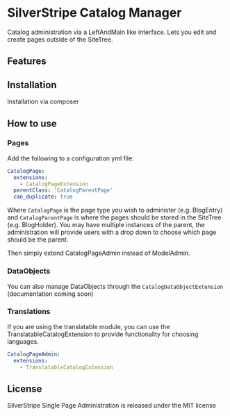 # SilverStripe Catalog Manager

Catalog administration via a LeftAndMain like interface. Lets you edit and create pages outside of the SiteTree.

## Features


## Installation

Installation via composer

## How to use

### Pages

Add the following to a configuration yml file:

```yml
CatalogPage:
  extensions:
    - CatalogPageExtension
  parentClass: 'CatalogParentPage'
  can_duplicate: true
```

Where `CatalogPage` is the page type you wish to administer (e.g. BlogEntry) and `CatalogParentPage` is where the pages
should be stored in the SiteTree (e.g. BlogHolder). You may have multiple instances of the parent, the administration
will provide users with a drop down to choose which page should be the parent.

Then simply extend CatalogPageAdmin instead of ModelAdmin.

### DataObjects

You can also manage DataObjects through the `CatalogDataObjectExtension` (documentation coming soon)

### Translations

If you are using the translatable module, you can use the TranslatableCatalogExtension to provide functionality for
choosing languages.

```yml
CatalogPageAdmin:
  extensions:
    - TranslatableCatalogExtension
```

## License

SilverStripe Single Page Administration is released under the MIT license